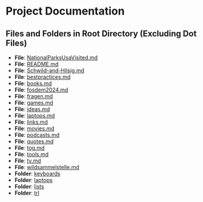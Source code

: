 # Project Documentation

## Files and Folders in Root Directory (Excluding Dot Files)

- **File**: [NationalParksUsaVisited.md](NationalParksUsaVisited.md)
- **File**: [README.md](README.md)
- **File**: [Schwild-and-Hilsig.md](Schwild-and-Hilsig.md)
- **File**: [bestpractices.md](bestpractices.md)
- **File**: [books.md](books.md)
- **File**: [fosdem2024.md](fosdem2024.md)
- **File**: [fragen.md](fragen.md)
- **File**: [games.md](games.md)
- **File**: [ideas.md](ideas.md)
- **File**: [laptops.md](laptops.md)
- **File**: [links.md](links.md)
- **File**: [movies.md](movies.md)
- **File**: [podcasts.md](podcasts.md)
- **File**: [quotes.md](quotes.md)
- **File**: [tog.md](tog.md)
- **File**: [tools.md](tools.md)
- **File**: [tv.md](tv.md)
- **File**: [wildsammelstelle.md](wildsammelstelle.md)
- **Folder**: [keyboards](keyboards)
- **Folder**: [laptops](laptops)
- **Folder**: [lists](lists)
- **Folder**: [trl](trl)
